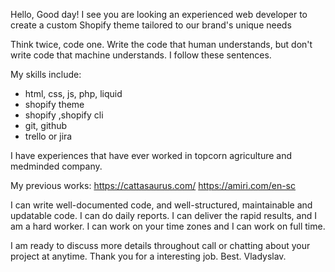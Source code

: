 Hello, Good day! I see you are looking an experienced web developer to create a custom Shopify theme tailored to our brand's unique needs

Think twice, code one.
Write the code that human understands, but don't write code that machine understands.
I follow these sentences.

My skills include:
- html, css, js, php, liquid
- shopify theme
- shopify ,shopify cli
- git, github
- trello or jira

I have experiences that have ever worked in topcorn agriculture and medminded company.

My previous works:
https://cattasaurus.com/
https://amiri.com/en-sc

I can write well-documented code, and well-structured, maintainable and updatable code. I can do daily reports. I can deliver the rapid results, and I am a hard worker. I can work on your time zones and I can work on full time.

I am ready to discuss more details throughout call or chatting about your project at anytime. 
Thank you for a interesting job.
Best.
Vladyslav.